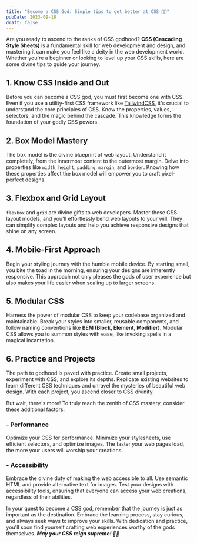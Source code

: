 ```yaml
---
title: "Become a CSS God: Simple tips to get better at CSS 🌟✨"
pubDate: 2023-09-18
draft: false
---
```


Are you ready to ascend to the ranks of CSS godhood? **CSS (Cascading Style Sheets)** is a fundamental skill for web development and design, and mastering it can make you feel like a deity in the web development world. Whether you're a beginner or looking to level up your CSS skills, here are some divine tips to guide your journey.

## 1. **Know CSS Inside and Out**

Before you can become a CSS god, you must first become one with CSS. Even if you use a utility-first CSS framework like [TailwindCSS](https://tailwindcss.com/), it's crucial to understand the core principles of CSS. Know the properties, values, selectors, and the magic behind the cascade. This knowledge forms the foundation of your godly CSS powers.

## 2. **Box Model Mastery**

The box model is the divine blueprint of web layout. Understand it completely, from the innermost content to the outermost margin. Delve into properties like `width`, `height`, `padding`, `margin`, and `border`. Knowing how these properties affect the box model will empower you to craft pixel-perfect designs.

## 3. **Flexbox and Grid Layout**

`flexbox` and `grid` are divine gifts to web developers. Master these CSS layout models, and you'll effortlessly bend web layouts to your will. They can simplify complex layouts and help you achieve responsive designs that shine on any screen.

## 4. **Mobile-First Approach**

Begin your styling journey with the humble mobile device. By starting small, you bite the toad in the morning, ensuring your designs are inherently responsive. This approach not only pleases the gods of user experience but also makes your life easier when scaling up to larger screens.

## 5. **Modular CSS**

Harness the power of modular CSS to keep your codebase organized and maintainable. Break your styles into smaller, reusable components, and follow naming conventions like **BEM (Block, Element, Modifier)**. Modular CSS allows you to summon styles with ease, like invoking spells in a magical incantation.

## 6. **Practice and Projects**

The path to godhood is paved with practice. Create small projects, experiment with CSS, and explore its depths. Replicate existing websites to learn different CSS techniques and unravel the mysteries of beautiful web design. With each project, you ascend closer to CSS divinity.

But wait, there's more! To truly reach the zenith of CSS mastery, consider these additional factors:

### - Performance

Optimize your CSS for performance. Minimize your stylesheets, use efficient selectors, and optimize images. The faster your web pages load, the more your users will worship your creations.

### - Accessibility

Embrace the divine duty of making the web accessible to all. Use semantic HTML and provide alternative text for images. Test your designs with accessibility tools, ensuring that everyone can access your web creations, regardless of their abilities.

In your quest to become a CSS god, remember that the journey is just as important as the destination. Embrace the learning process, stay curious, and always seek ways to improve your skills. With dedication and practice, you'll soon find yourself crafting web experiences worthy of the gods themselves. _**May your CSS reign supreme! 🌟✨**_
